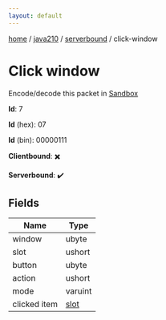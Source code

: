 ```yaml
---
layout: default
---
```


[home](/)  /  [java210](/protocol/java210)  /  [serverbound](/protocol/java210/serverbound)  /  click-window

# Click window

Encode/decode this packet in [Sandbox](../../../sandbox/java210#serverbound.click_window)

**Id**: 7

**Id** (hex): 07

**Id** (bin): 00000111

**Clientbound**: ✖️

**Serverbound**: ✔️

## Fields

Name | Type
---|---
window | ubyte
slot | ushort
button | ubyte
action | ushort
mode | varuint
clicked item | [slot](/protocol/java210/types/slot)
